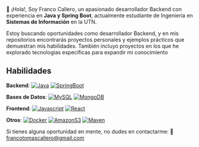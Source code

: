 
👋 ¡Hola!, Soy Franco Callero, un apasionado desarrollador Backend con experiencia en <b>Java y Spring Boot</b>, actualmente estudiante de Ingeniería en <b>Sistemas de Información</b> en la UTN.

Estoy buscando oportunidades como desarrollador Backend, y en mis repositorios encontrarás proyectos personales y ejemplos prácticos que demuestran mis habilidades. También incluyo proyectos en los que he explorado tecnologías específicas para expandir mi conocimiento

## Habilidades
<b>Backend</b>: [![Java](https://img.shields.io/badge/Java-2023123?style=for-the-badge&logo=java&logoColor=white&labelColor=101010&color=e69019)]() [![SpringBoot](https://img.shields.io/badge/SpringBoot-2023123?style=for-the-badge&logo=springboot&logoColor=white&labelColor=101010&color=2fe02f)]()

<b>Bases de Datos</b>: [![MySQL](https://img.shields.io/badge/MySQL-2023123?style=for-the-badge&logo=mysql&logoColor=white&labelColor=101010&color=f29111)]() [![MongoDB](https://img.shields.io/badge/MongoDB-2023123?style=for-the-badge&logo=mongodb&logoColor=white&labelColor=101010&color=589636)]()

<b>Frontend</b>: [![Javascript](https://img.shields.io/badge/Javascript-2023123?style=for-the-badge&logo=javascript&logoColor=white&labelColor=101010&color=f0db4f)]() [![React](https://img.shields.io/badge/react-2023123?style=for-the-badge&logo=react&logoColor=white&labelColor=101010&color=0db7ed)]()

<b>Otros</b>: [![Docker](https://img.shields.io/badge/Docker-2023123?style=for-the-badge&logo=docker&logoColor=white&labelColor=101010&color=0db7ed)]() [![AmazonS3](https://img.shields.io/badge/AmazonS3-2023123?style=for-the-badge&logo=amazons3&logoColor=white&labelColor=101010&color=FF9900)]() [![Maven](https://img.shields.io/badge/Maven-2023123?style=for-the-badge&logo=apachemaven&logoColor=white&labelColor=101010&color=C71A36)]()

Si tienes alguna oportunidad en mente, no dudes en contactarme: 📩 francotomascallero@gmail.com
